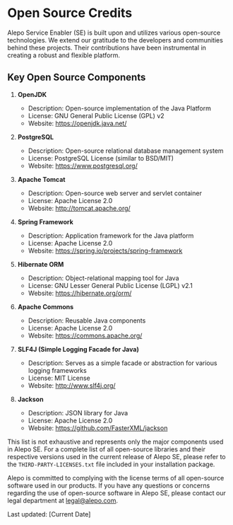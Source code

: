 # Open Source Credits

Alepo Service Enabler (SE) is built upon and utilizes various open-source technologies. We extend our gratitude to the developers and communities behind these projects. Their contributions have been instrumental in creating a robust and flexible platform.

## Key Open Source Components

1. **OpenJDK**
   - Description: Open-source implementation of the Java Platform
   - License: GNU General Public License (GPL) v2
   - Website: https://openjdk.java.net/

2. **PostgreSQL**
   - Description: Open-source relational database management system
   - License: PostgreSQL License (similar to BSD/MIT)
   - Website: https://www.postgresql.org/

3. **Apache Tomcat**
   - Description: Open-source web server and servlet container
   - License: Apache License 2.0
   - Website: http://tomcat.apache.org/

4. **Spring Framework**
   - Description: Application framework for the Java platform
   - License: Apache License 2.0
   - Website: https://spring.io/projects/spring-framework

5. **Hibernate ORM**
   - Description: Object-relational mapping tool for Java
   - License: GNU Lesser General Public License (LGPL) v2.1
   - Website: https://hibernate.org/orm/

6. **Apache Commons**
   - Description: Reusable Java components
   - License: Apache License 2.0
   - Website: https://commons.apache.org/

7. **SLF4J (Simple Logging Facade for Java)**
   - Description: Serves as a simple facade or abstraction for various logging frameworks
   - License: MIT License
   - Website: http://www.slf4j.org/

8. **Jackson**
   - Description: JSON library for Java
   - License: Apache License 2.0
   - Website: https://github.com/FasterXML/jackson

This list is not exhaustive and represents only the major components used in Alepo SE. For a complete list of all open-source libraries and their respective versions used in the current release of Alepo SE, please refer to the `THIRD-PARTY-LICENSES.txt` file included in your installation package.

Alepo is committed to complying with the license terms of all open-source software used in our products. If you have any questions or concerns regarding the use of open-source software in Alepo SE, please contact our legal department at legal@alepo.com.

Last updated: [Current Date]